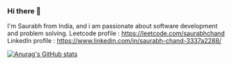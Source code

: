 ### Hi there 👋

I'm Saurabh from India, and i am passionate about software development and problem solving.
Leetcode profile : https://leetcode.com/saurabhchand
LinkedIn profile : https://www.linkedin.com/in/saurabh-chand-3337a2288/

[![Anurag's GitHub stats](https://github-readme-stats.vercel.app/api?username=anuraghazra)](https://github.com/100godmoon/github-readme-stats)
 
